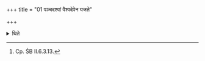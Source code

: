+++
title = "01 पञ्चदश्यां वैश्वदेवेन यजते"

+++

<details><summary>थिते</summary>

1. On the fifteenth day (the sacrificer) should perform Vaiśvadeva.[^1]  


[^1]: Cp. ŚB II.6.3.13.
</details>
